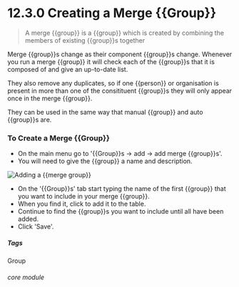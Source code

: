 # 12.3.0    Creating a Merge {{Group}}

> A merge {{group}} is a {{group}} which is created by combining the members of existing {{group}}s together



Merge {{group}}s change as their component {{group}}s change. Whenever you run a merge {{group}} it will check each of the {{group}}s that it is composed of and give an up-to-date list.

They also remove any duplicates, so if one {{person}} or organisation is present in more than one of the consitituent {{group}}s they will only appear once in the merge {{group}}. 

They can be used in the same way that manual {{group}} and auto {{group}}s are.

### To Create a Merge {{Group}}

- On the main menu go to '{{Group}}s -> add -> add merge {{group}}s'. 
- You will need to give the {{group}} a name and description. 

![Adding a {{merge group}}](183a.png)

- On the '{{Group}}s' tab start typing the name of the first {{group}} that you want to include in your merge {{group}}.
- When you find it, click to add it to the table. 
- Continue to find the {{group}}s you want to include until all have been added.
- Click 'Save'. 


##### Tags
Group

###### core module

